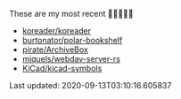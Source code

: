 These are my most recent 🌟🌟🌟🌟🌟

* [koreader/koreader](https://github.com/koreader/koreader)
* [burtonator/polar-bookshelf](https://github.com/burtonator/polar-bookshelf)
* [pirate/ArchiveBox](https://github.com/pirate/ArchiveBox)
* [miquels/webdav-server-rs](https://github.com/miquels/webdav-server-rs)
* [KiCad/kicad-symbols](https://github.com/KiCad/kicad-symbols)

Last updated: 2020-09-13T03:10:16.605837
